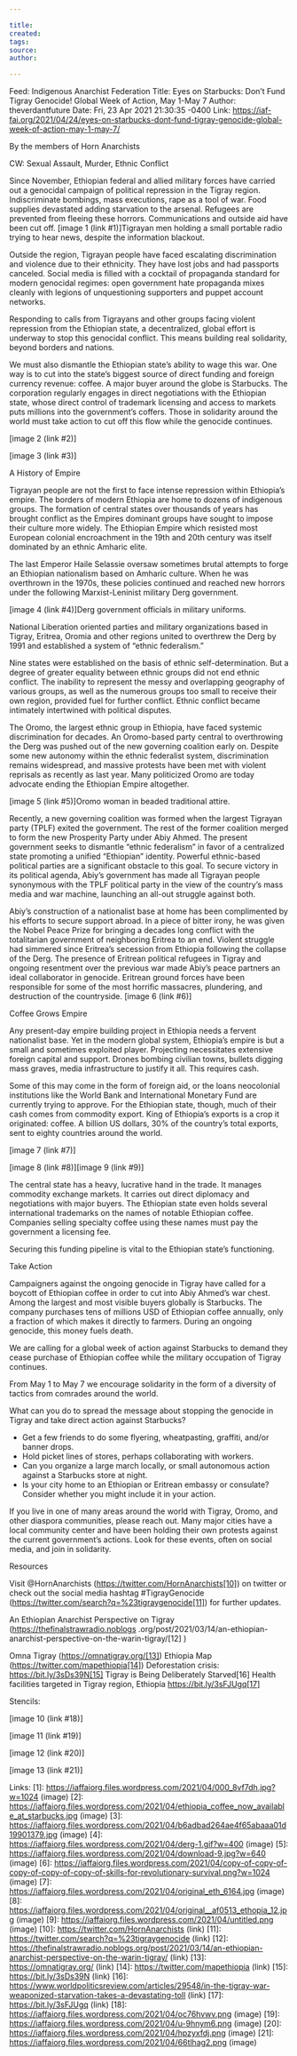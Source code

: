 ```yaml
---

title:
created:
tags:
source:
author:

---
```

Feed: Indigenous Anarchist Federation
Title: Eyes on Starbucks: Don’t Fund Tigray Genocide! Global Week of Action, May
1-May 7
Author: theverdantfuture
Date: Fri, 23 Apr 2021 21:30:35 -0400
Link: https://iaf-fai.org/2021/04/24/eyes-on-starbucks-dont-fund-tigray-genocide-global-week-of-action-may-1-may-7/
 
By the members of Horn Anarchists
 
CW: Sexual Assault, Murder, Ethnic Conflict
 
Since November, Ethiopian federal and allied military forces have carried out a 
genocidal campaign of political repression in the Tigray region. Indiscriminate 
bombings, mass executions, rape as a tool of war. Food supplies devastated 
adding starvation to the arsenal. Refugees are prevented from fleeing these 
horrors. Communications and outside aid have been cut off.
[image 1 (link #1)]Tigrayan men holding a small portable radio trying to hear 
news, despite the information blackout. 
 
Outside the region, Tigrayan people have faced escalating discrimination and 
violence due to their ethnicity. They have lost jobs and had passports canceled.
Social media is filled with a cocktail of propaganda standard for modern 
genocidal regimes: open government hate propaganda mixes cleanly with legions of
unquestioning supporters and puppet account networks.
 
Responding to calls from Tigrayans and other groups facing violent repression 
from the Ethiopian state, a decentralized, global effort is underway to stop 
this genocidal conflict. This means building real solidarity, beyond borders and
nations.
 
We must also dismantle the Ethiopian state’s ability to wage this war. One way 
is to cut into the state’s biggest source of direct funding and foreign currency
revenue: coffee. A major buyer around the globe is Starbucks. The corporation 
regularly engages in direct negotiations with the Ethiopian state, whose direct 
control of trademark licensing and access to markets puts millions into the 
government’s coffers. Those in solidarity around the world must take action to 
cut off this flow while the genocide continues.
 
[image 2 (link #2)]
 
[image 3 (link #3)]
 
A History of Empire
 
Tigrayan people are not the first to face intense repression within Ethiopia’s 
empire. The borders of modern Ethiopia are home to dozens of indigenous groups. 
The formation of central states over thousands of years has brought conflict as 
the Empires dominant groups have sought to impose their culture more widely. The
Ethiopian Empire which resisted most European colonial encroachment in the 19th 
and 20th century was itself dominated by an ethnic Amharic elite.
 
The last Emperor Haile Selassie oversaw sometimes brutal attempts to forge an 
Ethiopian nationalism based on Amharic culture. When he was overthrown in the 
1970s, these policies continued and reached new horrors under the following 
Marxist-Leninist military Derg government. 
 
[image 4 (link #4)]Derg government officials in military uniforms.
 
National Liberation oriented parties and military organizations based in Tigray,
Eritrea, Oromia and other regions united to overthrew the Derg by 1991 and 
established a system of “ethnic federalism.”
 
Nine states were established on the basis of ethnic self-determination. But a 
degree of greater equality between ethnic groups did not end ethnic conflict. 
The inability to represent the messy and overlapping geography of various 
groups, as well as the numerous groups too small to receive their own region, 
provided fuel for further conflict. Ethnic conflict became intimately 
intertwined with political disputes.
 
The Oromo, the largest ethnic group in Ethiopia, have faced systemic 
discrimination for decades. An Oromo-based party central to overthrowing the 
Derg was pushed out of the new governing coalition early on. Despite some new 
autonomy within the ethnic federalist system, discrimination remains widespread,
and massive protests have been met with violent reprisals as recently as last 
year. Many politicized Oromo are today advocate ending the Ethiopian Empire 
altogether.
 
[image 5 (link #5)]Oromo woman in beaded traditional attire.
 
Recently, a new governing coalition was formed when the largest Tigrayan party 
(TPLF) exited the government. The rest of the former coalition merged to form 
the new Prosperity Party under Abiy Ahmed. The present government seeks to 
dismantle “ethnic federalism” in favor of a centralized state promoting a 
unified “Ethiopian” identity. Powerful ethnic-based political parties are a 
significant obstacle to this goal. To secure victory in its political agenda, 
Abiy’s government has made all Tigrayan people synonymous with the TPLF 
political party in the view of the country’s mass media and war machine, 
launching an all-out struggle against both.
 
Abiy’s construction of a nationalist base at home has been complimented by his 
efforts to secure support abroad. In a piece of bitter irony, he was given the 
Nobel Peace Prize for bringing a decades long conflict with the totalitarian 
government of neighboring Eritrea to an end. Violent struggle had simmered since
Eritrea’s secession from Ethiopia following the collapse of the Derg. The 
presence of Eritrean political refugees in Tigray and ongoing resentment over 
the previous war made Abiy’s peace partners an ideal collaborator in genocide. 
Eritrean ground forces have been responsible for some of the most horrific 
massacres, plundering, and destruction of the countryside.
[image 6 (link #6)] 
 
Coffee Grows Empire
 
Any present-day empire building project in Ethiopia needs a fervent nationalist 
base. Yet in the modern global system, Ethiopia’s empire is but a small and 
sometimes exploited player. Projecting necessitates extensive foreign capital 
and support. Drones bombing civilian towns, bullets digging mass graves, media 
infrastructure to justify it all. This requires cash.
 
Some of this may come in the form of foreign aid, or the loans neocolonial 
institutions like the World Bank and International Monetary Fund are currently 
trying to approve. For the Ethiopian state, though, much of their cash comes 
from commodity export. King of Ethiopia’s exports is a crop it originated: 
coffee. A billion US dollars, 30% of the country’s total exports, sent to eighty
countries around the world. 
 
[image 7 (link #7)]
 
[image 8 (link #8)][image 9 (link #9)]
 
The central state has a heavy, lucrative hand in the trade. It manages commodity
exchange markets. It carries out direct diplomacy and negotiations with major 
buyers. The Ethiopian state even holds several international trademarks on the 
names of notable Ethiopian coffee. Companies selling specialty coffee using 
these names must pay the government a licensing fee.
 
Securing this funding pipeline is vital to the Ethiopian state’s functioning.
 
Take Action
 
Campaigners against the ongoing genocide in Tigray have called for a boycott of 
Ethiopian coffee in order to cut into Abiy Ahmed’s war chest. Among the largest 
and most visible buyers globally is Starbucks. The company purchases tens of 
millions USD of Ethiopian coffee annually, only a fraction of which makes it 
directly to farmers. During an ongoing genocide, this money fuels death.
 
We are calling for a global week of action against Starbucks to demand they 
cease purchase of Ethiopian coffee while the military occupation of Tigray 
continues.
 
From May 1 to May 7 we encourage solidarity in the form of a diversity of 
tactics from comrades around the world. 
 
What can you do to spread the message about stopping the genocide in Tigray and 
take direct action against Starbucks?
 
  * Get a few friends to do some flyering, wheatpasting, graffiti, and/or banner
  drops.
  * Hold picket lines of stores, perhaps collaborating with workers.
  * Can you organize a large march locally, or small autonomous action against a
  Starbucks store at night.
  * Is your city home to an Ethiopian or Eritrean embassy or consulate? Consider
  whether you might include it in your action.
 
If you live in one of many areas around the world with Tigray, Oromo, and other 
diaspora communities, please reach out. Many major cities have a local community
center and have been holding their own protests against the current government’s
actions. Look for these events, often on social media, and join in solidarity.
 
Resources
 
Visit @HornAnarchists (https://twitter.com/HornAnarchists[10]) on twitter or 
check out the social media hashtag #TigrayGenocide 
(https://twitter.com/search?q=%23tigraygenocide[11]) for further updates.
 
An Ethiopian Anarchist Perspective on Tigray (https://thefinalstrawradio.noblogs
.org/post/2021/03/14/an-ethiopian-anarchist-perspective-on-the-warin-tigray/[12]
)
 
Omna Tigray (https://omnatigray.org/[13])
Ethiopia Map (https://twitter.com/mapethiopia[14])
Deforestation crisis: https://bit.ly/3sDs39N[15]
Tigray is Being Deliberately Starved[16]
Health facilities targeted in Tigray region, Ethiopia https://bit.ly/3sFJUgq[17]
 
Stencils: 
 
[image 10 (link #18)]
 
[image 11 (link #19)]
 
[image 12 (link #20)]
 
[image 13 (link #21)]
 
Links: 
[1]: https://iaffaiorg.files.wordpress.com/2021/04/000_8vf7dh.jpg?w=1024 (image)
[2]: https://iaffaiorg.files.wordpress.com/2021/04/ethiopia_coffee_now_available_at_starbucks.jpg (image)
[3]: https://iaffaiorg.files.wordpress.com/2021/04/b6adbad264ae4f65abaaa01d19901379.jpg (image)
[4]: https://iaffaiorg.files.wordpress.com/2021/04/derg-1.gif?w=400 (image)
[5]: https://iaffaiorg.files.wordpress.com/2021/04/download-9.jpg?w=640 (image)
[6]: https://iaffaiorg.files.wordpress.com/2021/04/copy-of-copy-of-copy-of-copy-of-copy-of-skills-for-revolutionary-survival.png?w=1024 (image)
[7]: https://iaffaiorg.files.wordpress.com/2021/04/original_eth_6164.jpg (image)
[8]: https://iaffaiorg.files.wordpress.com/2021/04/original__af0513_ethopia_12.jpg (image)
[9]: https://iaffaiorg.files.wordpress.com/2021/04/untitled.png (image)
[10]: https://twitter.com/HornAnarchists (link)
[11]: https://twitter.com/search?q=%23tigraygenocide (link)
[12]: https://thefinalstrawradio.noblogs.org/post/2021/03/14/an-ethiopian-anarchist-perspective-on-the-warin-tigray/ (link)
[13]: https://omnatigray.org/ (link)
[14]: https://twitter.com/mapethiopia (link)
[15]: https://bit.ly/3sDs39N (link)
[16]: https://www.worldpoliticsreview.com/articles/29548/in-the-tigray-war-weaponized-starvation-takes-a-devastating-toll (link)
[17]: https://bit.ly/3sFJUgq (link)
[18]: https://iaffaiorg.files.wordpress.com/2021/04/oc76hvwv.png (image)
[19]: https://iaffaiorg.files.wordpress.com/2021/04/u-9hnym6.png (image)
[20]: https://iaffaiorg.files.wordpress.com/2021/04/hpzyxfdj.png (image)
[21]: https://iaffaiorg.files.wordpress.com/2021/04/66tlhag2.png (image)

